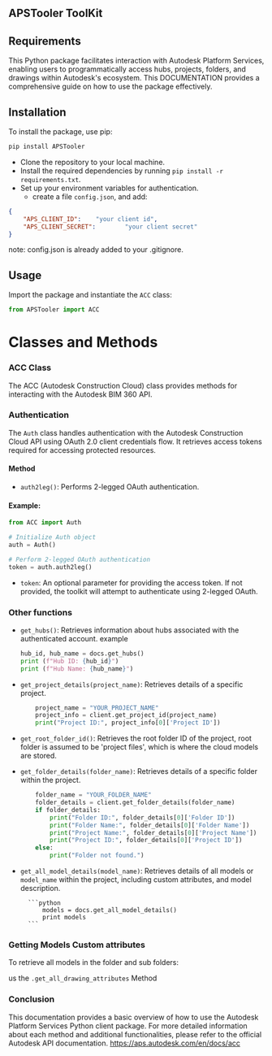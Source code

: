 ## APSTooler ToolKit

## Requirements

This Python package facilitates interaction with Autodesk Platform Services, enabling users to programmatically access hubs, projects, folders, and drawings within Autodesk's ecosystem. This DOCUMENTATION provides a comprehensive guide on how to use the package effectively.

## Installation

To install the package, use pip:

```bash
pip install APSTooler
```

- Clone the repository to your local machine.
- Install the required dependencies by running `pip install -r requirements.txt`.
- Set up your environment variables for authentication.
  - create a file `config.json`, and add:
```json
{
	"APS_CLIENT_ID":	"your client id",
  	"APS_CLIENT_SECRET": 		"your client secret"
}
```
note: config.json is already added to your .gitignore.

## Usage

Import the package and instantiate the `ACC` class:

```python
from APSTooler import ACC
```

# Classes and Methods

### ACC Class

The ACC (Autodesk Construction Cloud) class provides methods for interacting with the Autodesk BIM 360 API.

### Authentication

The `Auth` class handles authentication with the Autodesk Construction Cloud API using OAuth 2.0 client credentials flow. It retrieves access tokens required for accessing protected resources.

#### Method

- `auth2leg()`: Performs 2-legged OAuth authentication.

#### Example:

```python
from ACC import Auth

# Initialize Auth object
auth = Auth()

# Perform 2-legged OAuth authentication
token = auth.auth2leg()
```
- `token`: An optional parameter for providing the access token. If not provided, the toolkit will attempt to authenticate using 2-legged OAuth.

### Other functions

- `get_hubs()`: Retrieves information about hubs associated with the authenticated account.
  example
  ```python
  hub_id, hub_name = docs.get_hubs()
  print (f"Hub ID: {hub_id}")
  print (f"Hub Name: {hub_name}")
  ```
- `get_project_details(project_name)`: Retrieves details of a specific project.
    ```python
        project_name = "YOUR_PROJECT_NAME"
        project_info = client.get_project_id(project_name)
        print("Project ID:", project_info[0]['Project ID'])
    ```
- `get_root_folder_id()`: Retrieves the root folder ID of the project, root folder is assumed to be 'project files', which is where the cloud models are stored.

- `get_folder_details(folder_name)`: Retrieves details of a specific folder within the project.

    ```python
        folder_name = "YOUR_FOLDER_NAME"
        folder_details = client.get_folder_details(folder_name)
        if folder_details:
            print("Folder ID:", folder_details[0]['Folder ID'])
            print("Folder Name:", folder_details[0]['Folder Name'])
            print("Project Name:", folder_details[0]['Project Name'])
            print("Project ID:", folder_details[0]['Project ID'])
        else:
            print("Folder not found.")
    ```

- `get_all_model_details(model_name)`: Retrieves details of all models or `model_name` within the project, including custom attributes, and model description.

        ```python
            models = docs.get_all_model_details()
            print models
        ```

### Getting Models Custom attributes

To retrieve all models in the folder and sub folders:

us the `.get_all_drawing_attributes` Method


### Conclusion

This documentation provides a basic overview of how to use the Autodesk Platform Services Python client package. For more detailed information about each method and additional functionalities, please refer to the official Autodesk API documentation.
https://aps.autodesk.com/en/docs/acc
